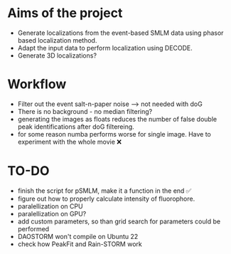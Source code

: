 # Aims of the project
* Generate localizations from the event-based SMLM data using phasor based localization method.
* Adapt the input data to perform localization using DECODE.
* Generate 3D localizations?

# Workflow
* Filter out the event salt-n-paper noise --> not needed with doG
* There is no background - no median filtering?
* generating the images as floats reduces the number of false double peak identifications after doG filtereing. 
* for some reason numba performs worse for single image. Have to experiment with the whole movie ❌

# TO-DO
* finish the script for pSMLM, make it a function in the end ✅
* figure out how to properly calculate intensity of fluorophore.
* paralellization on CPU
* paralellization on GPU?
* add custom parameters, so than grid search for parameters could be performed
* DAOSTORM won't compile on Ubuntu 22
* check how PeakFit and Rain-STORM work